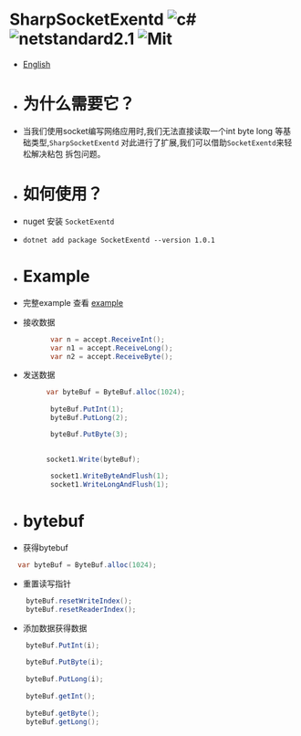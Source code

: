 # SharpSocketExentd ![c#](https://img.shields.io/badge/c%23-8.0-red) ![netstandard2.1](https://img.shields.io/badge/netstandard-2.1-blue) ![Mit](https://img.shields.io/badge/Mit-Passing-yellow) 
  
  - [English](https://github.com/adminoryuan/SharpSocketExentd/blob/master/README_eg.md)
  - # 为什么需要它？
  - 当我们使用socket编写网络应用时,我们无法直接读取一个int byte long 等基础类型,```SharpSocketExentd``` 对此进行了扩展,我们可以借助```SocketExentd```来轻松解决粘包 拆包问题。
  
  - # 如何使用？
  -  nuget 安装  ```SocketExentd ```
  - ``` dotnet add package SocketExentd --version 1.0.1 ```
  - # Example
  - 完整example 查看 [example]( https://github.com/adminoryuan/SharpSocketExentd/blob/master/Example/Example.cs)
 
  - 接收数据
  ``` c# 
            var n = accept.ReceiveInt();
            var n1 = accept.ReceiveLong();
            var n2 = accept.ReceiveByte();
  ```
  - 发送数据
  ```c#
           var byteBuf = ByteBuf.alloc(1024);
            
            byteBuf.PutInt(1);
            byteBuf.PutLong(2);

            byteBuf.PutByte(3);

            
           socket1.Write(byteBuf);
           
            socket1.WriteByteAndFlush(1);
            socket1.WriteLongAndFlush(1);
  ```
  - # bytebuf
  - 获得bytebuf
  ``` c#
    var byteBuf = ByteBuf.alloc(1024);
  ```
  - 重置读写指针
  ```c#
      byteBuf.resetWriteIndex();
      byteBuf.resetReaderIndex();
  ```
  - 添加数据获得数据
  ```c#
      byteBuf.PutInt(i);
      
      byteBuf.PutByte(i);
      
      byteBuf.PutLong(i);
      
      byteBuf.getInt();
      
      byteBuf.getByte();
      byteBuf.getLong();
      
      
      
  ```
    

